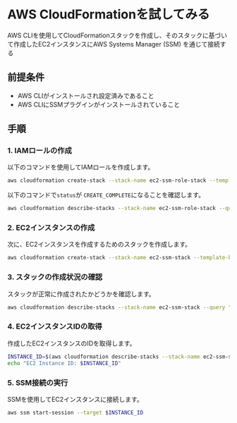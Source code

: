 # AWS CloudFormationを試してみる

AWS CLIを使用してCloudFormationスタックを作成し、そのスタックに基づいて作成したEC2インスタンスにAWS Systems Manager (SSM) を通じて接続する

## 前提条件

- AWS CLIがインストールされ設定済みであること
- AWS CLIにSSMプラグインがインストールされていること

## 手順

### 1. IAMロールの作成

以下のコマンドを使用してIAMロールを作成します。

```bash
aws cloudformation create-stack --stack-name ec2-ssm-role-stack --template-body file://role/ec2-ssm-role.yml --capabilities CAPABILITY_IAM CAPABILITY_NAMED_IAM
```

以下のコマンドで`status`が `CREATE_COMPLETE`になることを確認します。

```bash
aws cloudformation describe-stacks --stack-name ec2-ssm-role-stack --query "Stacks[0].StackStatus" --output text
```

### 2. EC2インスタンスの作成

次に、EC2インスタンスを作成するためのスタックを作成します。

```bash
aws cloudformation create-stack --stack-name ec2-ssm-stack --template-body file://ec2-ssm-stack.yml --capabilities CAPABILITY_IAM CAPABILITY_NAMED_IAM
```

### 3. スタックの作成状況の確認

スタックが正常に作成されたかどうかを確認します。

```bash
aws cloudformation describe-stacks --stack-name ec2-ssm-stack --query "Stacks[0].StackStatus" --output text
```

### 4. EC2インスタンスIDの取得

作成したEC2インスタンスのIDを取得します。

```bash
INSTANCE_ID=$(aws cloudformation describe-stacks --stack-name ec2-ssm-stack --query "Stacks[0].Outputs[?OutputKey=='InstanceId'].OutputValue" --output text)
echo "EC2 Instance ID: $INSTANCE_ID"
```

### 5. SSM接続の実行

SSMを使用してEC2インスタンスに接続します。

```bash
aws ssm start-session --target $INSTANCE_ID
```

